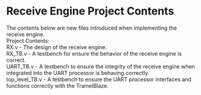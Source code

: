 # Receive Engine Project Contents
The contents below are new files introduced when implementing the receive engine.</br>
Project Contents:</br>
RX.v - The design of the receive engine.</br>
RX_TB.v - A testbench for ensure the behavior of the receive engine is correct.</br>
UART_TB.v - A testbench to ensure the integrity of the receive engine when integrated into the UART processor is behaving correctly.</br>
top_level_TB.v - A testbench to ensure the UART processor interfaces and functions correctly with the TramelBlaze.

